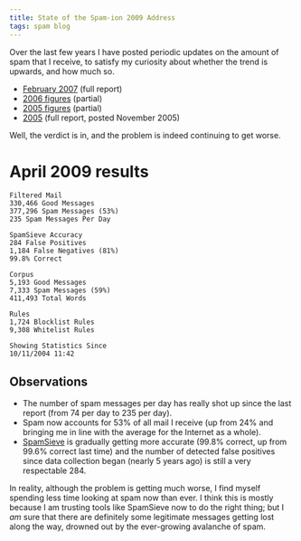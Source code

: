 ```yaml
---
title: State of the Spam-ion 2009 Address
tags: spam blog
---
```


Over the last few years I have posted periodic updates on the amount of spam that I receive, to satisfy my curiosity about whether the trend is upwards, and how much so.

-   [February 2007](http://wincent.dev/a/about/wincent/weblog/archives/2007/02/is_spam_solved.php) (full report)
-   [2006 figures](http://wincent.dev/a/about/wincent/weblog/archives/2006/01/spam_will_be_so.php) (partial)
-   [2005 figures](http://wincent.dev/a/about/wincent/weblog/archives/2006/01/spam_to_be_elim.php) (partial)
-   [2005](http://wincent.dev/a/about/wincent/weblog/archives/2005/11/spamsieve_one_y.php) (full report, posted November 2005)

Well, the verdict is in, and the problem is indeed continuing to get worse.

# April 2009 results

    Filtered Mail
    330,466 Good Messages
    377,296 Spam Messages (53%)
    235 Spam Messages Per Day

    SpamSieve Accuracy
    284 False Positives
    1,184 False Negatives (81%)
    99.8% Correct

    Corpus
    5,193 Good Messages
    7,333 Spam Messages (59%)
    411,493 Total Words

    Rules
    1,724 Blocklist Rules
    9,308 Whitelist Rules

    Showing Statistics Since
    10/11/2004 11:42

## Observations

-   The number of spam messages per day has really shot up since the last report (from 74 per day to 235 per day).
-   Spam now accounts for 53% of all mail I receive (up from 24% and bringing me in line with the average for the Internet as a whole).
-   [SpamSieve](/wiki/SpamSieve) is gradually getting more accurate (99.8% correct, up from 99.6% correct last time) and the number of detected false positives since data collection began (nearly 5 years ago) is still a very respectable 284.

In reality, although the problem is getting much worse, I find myself spending less time looking at spam now than ever. I think this is mostly because I am trusting tools like SpamSieve now to do the right thing; but I _am_ sure that there are definitely some legitimate messages getting lost along the way, drowned out by the ever-growing avalanche of spam.
